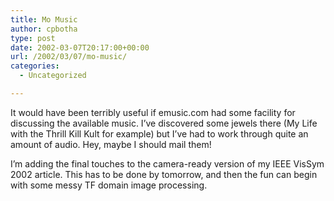 ```yaml
---
title: Mo Music
author: cpbotha
type: post
date: 2002-03-07T20:17:00+00:00
url: /2002/03/07/mo-music/
categories:
  - Uncategorized

---
```

It would have been terribly useful if emusic.com had some facility for discussing the available music. I’ve discovered some jewels there (My Life with the Thrill Kill Kult for example) but I’ve had to work through quite an amount of audio. Hey, maybe I should mail them!

I’m adding the final touches to the camera-ready version of my IEEE VisSym 2002 article. This has to be done by tomorrow, and then the fun can begin with some messy TF domain image processing.
